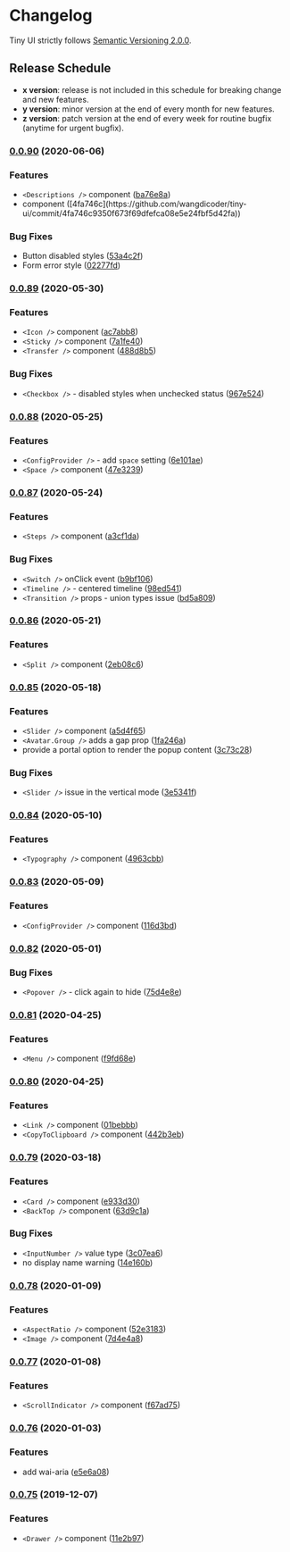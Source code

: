 # Changelog

Tiny UI strictly follows [Semantic Versioning 2.0.0](https://semver.org/).

## Release Schedule
- **x version**: release is not included in this schedule for breaking change and new features.
- **y version**: minor version at the end of every month for new features.
- **z version**: patch version at the end of every week for routine bugfix (anytime for urgent bugfix).


### [0.0.90](https://github.com/wangdicoder/tiny-ui/compare/v0.0.89...v0.0.90) (2020-06-06)


### Features

* `<Descriptions />` component ([ba76e8a](https://github.com/wangdicoder/tiny-ui/commit/ba76e8a1e42f690b620b81aab08ea9ea2c5142ec))
* <Form /> component ([4fa746c](https://github.com/wangdicoder/tiny-ui/commit/4fa746c9350f673f69dfefca08e5e24fbf5d42fa))


### Bug Fixes

* Button disabled styles ([53a4c2f](https://github.com/wangdicoder/tiny-ui/commit/53a4c2fa6eb3ad212e276b803312ea679bcd4ed0))
* Form error style ([02277fd](https://github.com/wangdicoder/tiny-ui/commit/02277fdc1290135f11f501783856f285d427d632))

### [0.0.89](https://github.com/wangdicoder/tiny-ui/compare/v0.0.88...v0.0.89) (2020-05-30)


### Features

* `<Icon />` component ([ac7abb8](https://github.com/wangdicoder/tiny-ui/commit/ac7abb8302167f2e0d35a217d23f9529941fd8df))
* `<Sticky />` component ([7a1fe40](https://github.com/wangdicoder/tiny-ui/commit/7a1fe40653d0821e4c10f9314905848d03bb451c))
* `<Transfer />` component ([488d8b5](https://github.com/wangdicoder/tiny-ui/commit/488d8b5e57c00ddc69f6ae6dc13c0ffac30e4dff))


### Bug Fixes

* `<Checkbox />` - disabled styles when unchecked status ([967e524](https://github.com/wangdicoder/tiny-ui/commit/967e524c4a040e7c2238d288c88c6612b54663a6))

### [0.0.88](https://github.com/wangdicoder/tiny-ui/compare/v0.0.87...v0.0.88) (2020-05-25)


### Features

* `<ConfigProvider />` - add `space` setting ([6e101ae](https://github.com/wangdicoder/tiny-ui/commit/6e101aecf75441c1377d48a4fd61b23eac606e39))
* `<Space />` component ([47e3239](https://github.com/wangdicoder/tiny-ui/commit/47e3239d1f6679277f957f73aa30743a7c0a5186))

### [0.0.87](https://github.com/wangdicoder/tiny-ui/compare/v0.0.86...v0.0.87) (2020-05-24)


### Features

* `<Steps />` component ([a3cf1da](https://github.com/wangdicoder/tiny-ui/commit/a3cf1daddf0e51b67d41b7f9514eaf23075adea9))


### Bug Fixes

* `<Switch />` onClick event ([b9bf106](https://github.com/wangdicoder/tiny-ui/commit/b9bf10623ed512ac5c42cb1a0e9e4646015fcadf))
* `<Timeline />` - centered timeline ([98ed541](https://github.com/wangdicoder/tiny-ui/commit/98ed5410945f5b543b54ac6d247455da7f1246a1))
* `<Transition />` props - union types issue ([bd5a809](https://github.com/wangdicoder/tiny-ui/commit/bd5a8095cd9c09f21181bdb506309d6349f7580b))

### [0.0.86](https://github.com/wangdicoder/tiny-ui/compare/v0.0.85...v0.0.86) (2020-05-21)


### Features

* `<Split />` component ([2eb08c6](https://github.com/wangdicoder/tiny-ui/commit/2eb08c663e5a8b5eb7d82224d85042ab66ac2ef9))

### [0.0.85](https://github.com/wangdicoder/tiny-ui/compare/v0.0.84...v0.0.85) (2020-05-18)


### Features

* `<Slider />` component ([a5d4f65](https://github.com/wangdicoder/tiny-ui/commit/a5d4f6544494e9bd89bc8ca0de728fbc471b8fca))
* `<Avatar.Group />` adds a gap prop ([1fa246a](https://github.com/wangdicoder/tiny-ui/commit/1fa246aa2129dc65de97feb8abaec523956c8973))
* provide a portal option to render the popup content ([3c73c28](https://github.com/wangdicoder/tiny-ui/commit/3c73c28142188008d4e8d87fa27a0b81b8f29845))


### Bug Fixes

* `<Slider />` issue in the vertical mode ([3e5341f](https://github.com/wangdicoder/tiny-ui/commit/3e5341f19655d00650a73f5ac0caf8273b3ee389))

### [0.0.84](https://github.com/wangdicoder/tiny-ui/compare/v0.0.83...v0.0.84) (2020-05-10)


### Features

* `<Typography />` component ([4963cbb](https://github.com/wangdicoder/tiny-ui/commit/4963cbbef5d72f46806ef283a1181b83327501b4))

### [0.0.83](https://github.com/wangdicoder/tiny-ui/compare/v0.0.82...v0.0.83) (2020-05-09)


### Features

* `<ConfigProvider />` component ([116d3bd](https://github.com/wangdicoder/tiny-ui/commit/116d3bdcdbdf58a6e3e30fc9b92f821a8a27307a))

### [0.0.82](https://github.com/wangdicoder/tiny-ui/compare/v0.0.81...v0.0.82) (2020-05-01)


### Bug Fixes

* `<Popover />` - click again to hide ([75d4e8e](https://github.com/wangdicoder/tiny-ui/commit/75d4e8eadd3eeaff3157282883412d11cbe2a9f2))

### [0.0.81](https://github.com/wangdicoder/tiny-ui/compare/v0.0.80...v0.0.81) (2020-04-25)


### Features

* `<Menu />` component ([f9fd68e](https://github.com/wangdicoder/tiny-ui/commit/f9fd68e738b20b8de953f4783c1cbe230c13052e))

### [0.0.80](https://github.com/wangdicoder/tiny-ui/compare/v0.0.79...v0.0.80) (2020-04-25)


### Features

* `<Link />` component ([01bebbb](https://github.com/wangdicoder/tiny-ui/commit/01bebbb68e518321c5112bc133469dcd5aa915c2))
* `<CopyToClipboard />` component ([442b3eb](https://github.com/wangdicoder/tiny-ui/commit/442b3eb0d3740ac92699b7c1e0f608bbdb932e5b))

### [0.0.79](https://github.com/wangdicoder/tiny-ui/compare/v0.0.78...v0.0.79) (2020-03-18)


### Features

* `<Card />` component ([e933d30](https://github.com/wangdicoder/tiny-ui/commit/e933d309aa34c7d276054adef4d5b50eea5fba7b))
* `<BackTop />` component ([63d9c1a](https://github.com/wangdicoder/tiny-ui/commit/63d9c1abdc01835d01c1935027e74b12877ae19d))


### Bug Fixes

* `<InputNumber />` value type ([3c07ea6](https://github.com/wangdicoder/tiny-ui/commit/3c07ea692302f9dc2f59d729f2e58d943517a0ef))
* no display name warning ([14e160b](https://github.com/wangdicoder/tiny-ui/commit/14e160bbb61a3b57f127a5f6c81ac61d36e1ebb5))

### [0.0.78](https://github.com/wangdicoder/tiny-ui/compare/v0.0.77...v0.0.78) (2020-01-09)


### Features

* `<AspectRatio />` component ([52e3183](https://github.com/wangdicoder/tiny-ui/commit/52e3183e27547c776146901bc252f9bd3002997b))
* `<Image />` component ([7d4e4a8](https://github.com/wangdicoder/tiny-ui/commit/7d4e4a85f5f0719a96b882335f705cada6591848))

### [0.0.77](https://github.com/wangdicoder/tiny-ui/compare/v0.0.76...v0.0.77) (2020-01-08)


### Features

* `<ScrollIndicator />` component ([f67ad75](https://github.com/wangdicoder/tiny-ui/commit/f67ad75a949f0f98f84e333c83330671681f2ce7))

### [0.0.76](https://github.com/wangdicoder/tiny-ui/compare/v0.0.75...v0.0.76) (2020-01-03)


### Features

* add wai-aria ([e5e6a08](https://github.com/wangdicoder/tiny-ui/commit/e5e6a08d14e919d232ea42cdc07471d79cf95b66))

### [0.0.75](https://github.com/wangdicoder/tiny-ui/compare/v0.0.71...v0.0.75) (2019-12-07)


### Features

* `<Drawer />` component ([11e2b97](https://github.com/wangdicoder/tiny-ui/commit/11e2b9721fdd429b367b70a74a7989abc6cf8b7b))
